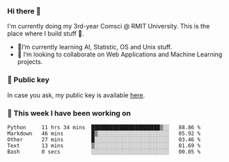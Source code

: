 ### Hi there 👋

I'm currently doing my 3rd-year Comsci @ RMIT University. This is the place where I build stuff 👀. 

- 🌱I’m currently learning AI, Statistic, OS and Unix stuff.
- 👯 I’m looking to collaborate on Web Applications and Machine Learning projects.

### 🔑 Public key

In case you ask, my public key is available [here](https://public.auspham.dev/).

### 📅 This week I have been working on
<!--START_SECTION:waka-->
```text
Python     11 hrs 34 mins  ██████████████████████▒░░   88.86 % 
Markdown   46 mins         █▒░░░░░░░░░░░░░░░░░░░░░░░   05.92 % 
Other      27 mins         █░░░░░░░░░░░░░░░░░░░░░░░░   03.46 % 
Text       13 mins         ▒░░░░░░░░░░░░░░░░░░░░░░░░   01.69 % 
Bash       0 secs          ░░░░░░░░░░░░░░░░░░░░░░░░░   00.05 % 
```
<!--END_SECTION:waka-->

<!--
**rockmanvnx6/rockmanvnx6** is a ✨ _special_ ✨ repository because its `README.md` (this file) appears on your GitHub profile.

Here are some ideas to get you started:

- 🔭 I’m currently working on ...
- 🌱 I’m currently learning ...
- 👯 I’m looking to collaborate on ...
- 🤔 I’m looking for help with ...
- 💬 Ask me about ...
- 📫 How to reach me: ...
- 😄 Pronouns: ...
- ⚡ Fun fact: ...
-->
